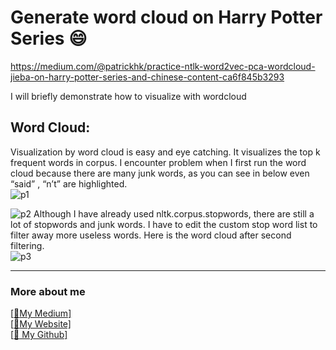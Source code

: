 # Generate word cloud on Harry Potter Series :smile:
https://medium.com/@patrickhk/practice-ntlk-word2vec-pca-wordcloud-jieba-on-harry-potter-series-and-chinese-content-ca6f845b3293

I will briefly demonstrate how to visualize with wordcloud<br/>

## Word Cloud:
Visualization by word cloud is easy and eye catching. It visualizes the top k frequent words in corpus. I encounter problem when I first run the word cloud because there are many junk words, as you can see in below even “said” , “n’t” are highlighted.<br/>
![p1](https://cdn-images-1.medium.com/max/800/1*zoB4FnLTPBgRVHIXt5aYbw.png)<br/>

![p2](https://cdn-images-1.medium.com/max/800/1*fw30J6saQs_ve3JsEDLHig.png)
Although I have already used nltk.corpus.stopwords, there are still a lot of stopwords and junk words. I have to edit the custom stop word list to filter away more useless words. Here is the word cloud after second filtering.<br/>
![p3](https://cdn-images-1.medium.com/max/800/1*F7nxP2VXlqIujQIzHbcd6Q.png)



-------------------------------------------------------------------------------------------------------------------------------------
### More about me
[[:pencil:My Medium]](https://medium.com/@patrickhk)<br/>
[[:house_with_garden:My Website]](https://www.fiyeroleung.com/)<br/>
[[:space_invader:	My Github]](https://github.com/fiyero)<br/>
